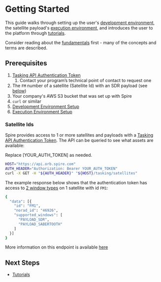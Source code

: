 # Getting Started

This guide walks through setting up the user's [development environment](./dev-env/), the satellite payload's [execution environment](./ExecutionEnvironment.md), and introduces the user to the platform through [tutorials](./Tutorials.md).

Consider reading about the [fundamentals](./Fundamentals.md) first - many of the concepts and terms are described.


## Prerequisites

1. [Tasking API Authentication Token](https://developers.spire.com/tasking-api-docs/#authentication)
   1. Contact your program’s technical point of contact to request one
1. The `FM` number of a satellite (Satellite Id) with an SDR payload (see [below](#satellite-ids))
1. Your company's AWS S3 bucket that was set up with Spire
1. `curl` or similar
1. [Development Environment Setup](./dev-env/)
1. [Execution Environment Setup](./ExecutionEnvironment.md)

### Satellite Ids

Spire provides access to 1 or more satellites and payloads with a [Tasking API Authentication Token](https://developers.spire.com/tasking-api-docs/#authentication).  The API can be queried to see what assets are available:

<aside class="notice">Replace [YOUR_AUTH_TOKEN] as needed.</aside>

```bash
HOST="https://api.orb.spire.com"
AUTH_HEADER="Authorization: Bearer YOUR_AUTH_TOKEN"
curl -X GET -H "${AUTH_HEADER}" "${HOST}/tasking/satellites"
```

The example response below shows that the authentication token has access to [2 window types](https://developers.spire.com/tasking-api-docs/#supported-windows) on 1 satellite with id `FM1`:

```bash
{
  "data": [{
    "id": "FM1",
    "norad_id": "46926",
    "supported_windows": [
      "PAYLOAD_SDR",
      "PAYLOAD_SABERTOOTH"
    ]
  }]
}
```

More information on this endpoint is available [here](https://developers.spire.com/tasking-api-docs/#select-satellite)


## Next Steps

 - [Tutorials](./Tutorials.md)
